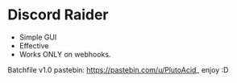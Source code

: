 # Discord Raider
- Simple GUI
- Effective
- Works ONLY on webhooks.

Batchfile v1.0
pastebin: https://pastebin.com/u/PlutoAcid_
enjoy :D
